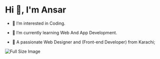 <h1>Hi 👋, I'm Ansar</h1>

- 👀 I’m interested in Coding.

- 🌱 I’m currently learning Web And App Development.

- 💞️ A passionate Web Designer and (Front-end Developer) from Karachi;

![Full Size Image](https://camo.githubusercontent.com/b610af9e1932b05acac90553e45773df5a219ccf4200b348e3b29ca1af7b5d81/68747470733a2f2f692e70696e696d672e636f6d2f6f726967696e616c732f35352f30312f36302f35353031363039656534356435313464316632633461363335303230343565322e676966)

